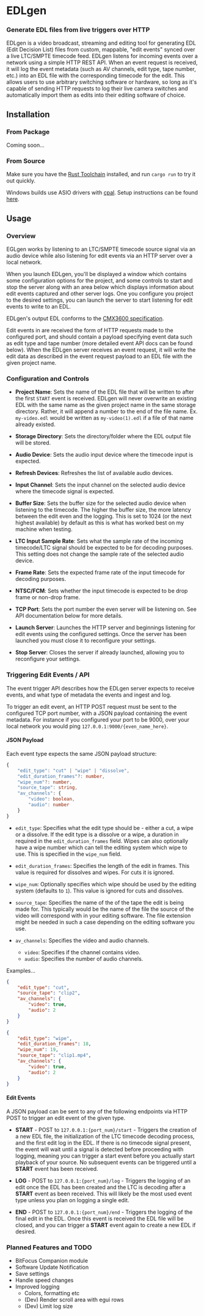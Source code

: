 # EDLgen #

### Generate EDL files from live triggers over HTTP ###  

EDLgen is a video broadcast, streaming and editing tool for generating EDL (Edit Decision List) files from custom, mappable, "edit events" synced over a live LTC/SMPTE timecode feed. EDLgen listens for incoming events over a network using a simple HTTP REST API. When an event request is received, it will log the event metadata (such as AV channels, edit type, tape number, etc.) into an EDL file with the corresponding timecode for the edit. This allows users to use arbitrary switching software or hardware, so long as it's capable of sending HTTP requests to log their live camera switches and automatically import them as edits into their editing software of choice.

## Installation ##

### From Package ###

Coming soon...

### From Source ###

Make sure you have the [Rust Toolchain](https://www.rust-lang.org/tools/install) installed, and run `cargo run` to try it out quickly.

Windows builds use ASIO drivers with [cpal](https://github.com/RustAudio/cpal). Setup instructions can be found [here](https://github.com/RustAudio/cpal?tab=readme-ov-file#asio-on-windows).

## Usage ##

### Overview ###

EGLgen works by listening to an LTC/SMPTE timecode source signal via an audio device while also listening for edit events via an HTTP server over a local network. 

When you launch EDLgen, you'll be displayed a window which contains some configuration options for the project, and some controls to start and stop the server along with an area below which displays information about edit events captured and other server logs. One you configure you project to the desired settings, you can launch the server to start listening for edit events to write to an EDL.

EDLgen's output EDL conforms to the [CMX3600 specification](https://www.edlmax.com/EdlMaxHelp/Edl/maxguide.html). 

Edit events in are received the form of HTTP requests made to the configured port, and should contain a payload specifying event data such as edit type and tape number (more detailed event API docs can be found below). When the EDLgen server receives an event request, it will write the edit data as described in the event request payload to an EDL file with the given project name.


### Configuration and Controls ###

- **Project Name**: Sets the name of the EDL file that will be written to after the first `START` event is received. EDLgen will never overwrite an existing EDL with the same name as the given project name in the same storage directory. Rather, it will append a number to the end of the file name. Ex. `my-video.edl` would be written as `my-video(1).edl` if a file of that name already existed.

- **Storage Directory**: Sets the directory/folder where the EDL output file will be stored.

- **Audio Device**: Sets the audio input device where the timecode input is expected. 

- **Refresh Devices**: Refreshes the list of available audio devices.

- **Input Channel**: Sets the input channel on the selected audio device where the timecode signal is expected.

- **Buffer Size**: Sets the buffer size for the selected audio device when listening to the timecode. The higher the buffer size, the more latency between the edit even and the logging. This is set to 1024 (or the next highest available) by default as this is what has worked best on my machine when testing.

- **LTC Input Sample Rate**: Sets what the sample rate of the incoming timecode/LTC signal should be expected to be for decoding purposes. This setting does not change the sample rate of the selected audio device.

- **Frame Rate**: Sets the expected frame rate of the input timecode for decoding purposes.

- **NTSC/FCM**: Sets whether the input timecode is expected to be drop frame or non-drop frame.

- **TCP Port**: Sets the port number the even server will be listening on. See API documentation below for more details.

- **Launch Server**: Launches the HTTP server and beginnings listening for edit events using the configured settings. Once the server has been launched you must close it to reconfigure your settings.

- **Stop Server**: Closes the server if already launched, allowing you to reconfigure your settings. 

### Triggering Edit Events / API ###

The event trigger API describes how the EDLgen server expects to receive events, and what type of metadata the events and ingest and log. 

To trigger an edit event, an HTTP POST request must be sent to the configured TCP port number, with a JSON payload containing the event metadata. For instance if you configured your port to be 9000, over your local network you would ping `127.0.0.1:9000/{even_name_here}`.

#### JSON Payload ####
Each event type expects the same JSON payload structure:

```typescript
{
    "edit_type": "cut" | "wipe" | "dissolve",
    "edit_duration_frames"?: number, 
    "wipe_num"?: number,
    "source_tape": string,   
    "av_channels": {     
        "video": boolean,     
        "audio": number   
    } 
}
```
- `edit_type`: Specifies what the edit type should be - either a cut, a wipe or a dissolve. If the edit type is a dissolve or a wipe, a duration in required in the `edit_duration_frames` field. Wipes can also optionally have a wipe number which can tell the editing system which wipe to use. This is specified in the `wipe_num` field.

- `edit_duration_frames`: Specifies the length of the edit in frames. This value is required for dissolves and wipes. For cuts it is ignored.

- `wipe_num`: Optionally specifies which wipe should be used by the editing system (defaults to `1`). This value is ignored for cuts and dissolves.

- `source_tape`: Specifies the name of the of the tape the edit is being made for. This typically would be the name of the file the source of the video will correspond with in your editing software. The file extension might be needed in such a case depending on the editing software you use.

- `av_channels`: Specifies the video and audio channels.
    - `video`: Specifies if the channel contains video.
    - `audio`: Specifies the number of audio channels.


Examples...
```json
{   
    "edit_type": "cut",   
    "source_tape": "clip2",   
    "av_channels": {     
        "video": true,     
        "audio": 2   
    } 
}
```
```json
{   
    "edit_type": "wipe",
    "edit_duration_frames": 18,
    "wipe_num": 19,
    "source_tape": "clip1.mp4",
    "av_channels": {
        "video": true,
        "audio": 2   
    } 
}
```

#### Edit Events ####
A JSON payload can be sent to any of the following endpoints via HTTP POST to trigger an edit event of the given type.

- **START** - POST to `127.0.0.1:{port_num}/start` - Triggers the creation of a new EDL file, the initialization of the LTC timecode decoding process, and the first edit log in the EDL. If there is no timecode signal present, the event will wait until a signal is detected before proceeding with logging, meaning you can trigger a start event before you actually start playback of your source. No subsequent events can be triggered until a **START** event has been received.

- **LOG** - POST to `127.0.0.1:{port_num}/log` - Triggers the logging of an edit once the EDL has been created and the LTC is decoding after a **START** event as been received. This will likely be the most used event type unless you plan on logging a single edit. 

- **END** - POST to `127.0.0.1:{port_num}/end` - Triggers the logging of the final edit in the EDL. Once this event is received the EDL file will be closed, and you can trigger a **START** event again to create a new EDL if desired.

### Planned Features and TODO ###
- BitFocus Companion module
- Software Update Notification
- Save settings
- Handle speed changes
- Improved logging 
    - Colors, formatting etc
    - (Dev) Render scroll area with egui rows
    - (Dev) Limit log size
